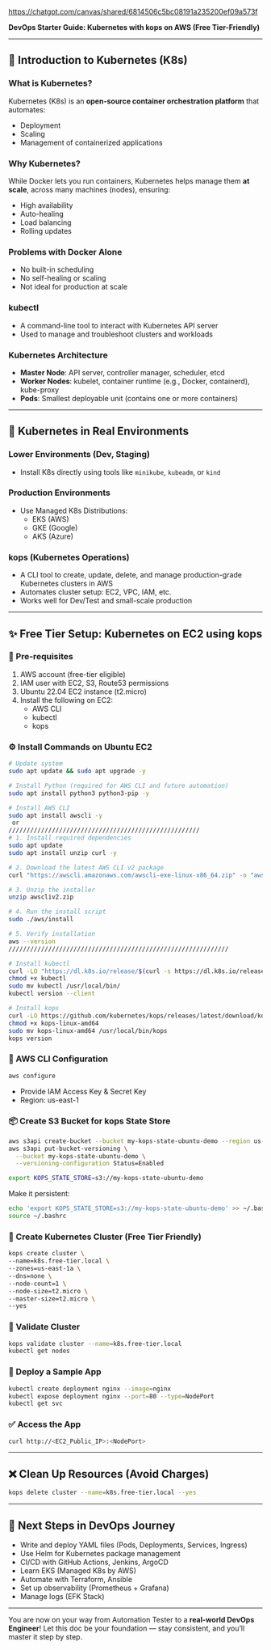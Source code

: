 https://chatgpt.com/canvas/shared/6814506c5bc08191a235200ef09a573f

**DevOps Starter Guide: Kubernetes with kops on AWS (Free Tier-Friendly)**

---

## 🚀 Introduction to Kubernetes (K8s)

### What is Kubernetes?

Kubernetes (K8s) is an **open-source container orchestration platform** that automates:

- Deployment
- Scaling
- Management of containerized applications

### Why Kubernetes?

While Docker lets you run containers, Kubernetes helps manage them **at scale**, across many machines (nodes), ensuring:

- High availability
- Auto-healing
- Load balancing
- Rolling updates

### Problems with Docker Alone

- No built-in scheduling
- No self-healing or scaling
- Not ideal for production at scale

### kubectl

- A command-line tool to interact with Kubernetes API server
- Used to manage and troubleshoot clusters and workloads

### Kubernetes Architecture

- **Master Node**: API server, controller manager, scheduler, etcd
- **Worker Nodes**: kubelet, container runtime (e.g., Docker, containerd), kube-proxy
- **Pods**: Smallest deployable unit (contains one or more containers)

---

## 🧰 Kubernetes in Real Environments

### Lower Environments (Dev, Staging)

- Install K8s directly using tools like `minikube`, `kubeadm`, or `kind`

### Production Environments

- Use Managed K8s Distributions:
  - EKS (AWS)
  - GKE (Google)
  - AKS (Azure)

### kops (Kubernetes Operations)

- A CLI tool to create, update, delete, and manage production-grade Kubernetes clusters in AWS
- Automates cluster setup: EC2, VPC, IAM, etc.
- Works well for Dev/Test and small-scale production

---

## ✨ Free Tier Setup: Kubernetes on EC2 using kops

### 📅 Pre-requisites

1. AWS account (free-tier eligible)
2. IAM user with EC2, S3, Route53 permissions
3. Ubuntu 22.04 EC2 instance (t2.micro)
4. Install the following on EC2:
   - AWS CLI
   - kubectl
   - kops

### ⚙️ Install Commands on Ubuntu EC2

```bash
# Update system
sudo apt update && sudo apt upgrade -y

# Install Python (required for AWS CLI and future automation)
sudo apt install python3 python3-pip -y

# Install AWS CLI
sudo apt install awscli -y
 or
/////////////////////////////////////////////////////
# 1. Install required dependencies
sudo apt update
sudo apt install unzip curl -y

# 2. Download the latest AWS CLI v2 package
curl "https://awscli.amazonaws.com/awscli-exe-linux-x86_64.zip" -o "awscliv2.zip"

# 3. Unzip the installer
unzip awscliv2.zip

# 4. Run the install script
sudo ./aws/install

# 5. Verify installation
aws --version
/////////////////////////////////////////////////////////////

# Install kubectl
curl -LO "https://dl.k8s.io/release/$(curl -s https://dl.k8s.io/release/stable.txt)/bin/linux/amd64/kubectl"
chmod +x kubectl
sudo mv kubectl /usr/local/bin/
kubectl version --client

# Install kops
curl -LO https://github.com/kubernetes/kops/releases/latest/download/kops-linux-amd64
chmod +x kops-linux-amd64
sudo mv kops-linux-amd64 /usr/local/bin/kops
kops version
```

### 🔑 AWS CLI Configuration

```bash
aws configure
```

- Provide IAM Access Key & Secret Key
- Region: us-east-1

### 📦 Create S3 Bucket for kops State Store

```bash
aws s3api create-bucket --bucket my-kops-state-ubuntu-demo --region us-east-1
aws s3api put-bucket-versioning \
  --bucket my-kops-state-ubuntu-demo \
  --versioning-configuration Status=Enabled

export KOPS_STATE_STORE=s3://my-kops-state-ubuntu-demo
```

Make it persistent:

```bash
echo 'export KOPS_STATE_STORE=s3://my-kops-state-ubuntu-demo' >> ~/.bashrc
source ~/.bashrc
```

### 📆 Create Kubernetes Cluster (Free Tier Friendly)

```bash
kops create cluster \
--name=k8s.free-tier.local \
--zones=us-east-1a \
--dns=none \
--node-count=1 \
--node-size=t2.micro \
--master-size=t2.micro \
--yes
```

### 🌟 Validate Cluster

```bash
kops validate cluster --name=k8s.free-tier.local
kubectl get nodes
```

### 🌌 Deploy a Sample App

```bash
kubectl create deployment nginx --image=nginx
kubectl expose deployment nginx --port=80 --type=NodePort
kubectl get svc
```

### ✅ Access the App

```bash
curl http://<EC2_Public_IP>:<NodePort>
```

---

## ❌ Clean Up Resources (Avoid Charges)

```bash
kops delete cluster --name=k8s.free-tier.local --yes
```

---

## 🚀 Next Steps in DevOps Journey

- Write and deploy YAML files (Pods, Deployments, Services, Ingress)
- Use Helm for Kubernetes package management
- CI/CD with GitHub Actions, Jenkins, ArgoCD
- Learn EKS (Managed K8s by AWS)
- Automate with Terraform, Ansible
- Set up observability (Prometheus + Grafana)
- Manage logs (EFK Stack)

---

You are now on your way from Automation Tester to a **real-world DevOps Engineer**! Let this doc be your foundation — stay consistent, and you’ll master it step by step.

